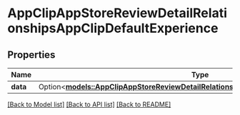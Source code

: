 # AppClipAppStoreReviewDetailRelationshipsAppClipDefaultExperience

## Properties

Name | Type | Description | Notes
------------ | ------------- | ------------- | -------------
**data** | Option<[**models::AppClipAppStoreReviewDetailRelationshipsAppClipDefaultExperienceData**](AppClipAppStoreReviewDetail_relationships_appClipDefaultExperience_data.md)> |  | [optional]

[[Back to Model list]](../README.md#documentation-for-models) [[Back to API list]](../README.md#documentation-for-api-endpoints) [[Back to README]](../README.md)


